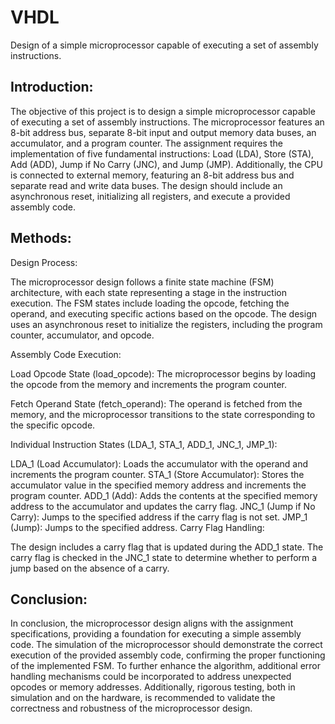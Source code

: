 # VHDL
Design of a simple microprocessor capable of executing a set of assembly instructions.



## Introduction:

The objective of this project is to design a simple microprocessor capable of executing a set of assembly instructions. The microprocessor features an 8-bit address bus, separate 8-bit input and output memory data buses, an accumulator, and a program counter. The assignment requires the implementation of five fundamental instructions: Load (LDA), Store (STA), Add (ADD), Jump if No Carry (JNC), and Jump (JMP). Additionally, the CPU is connected to external memory, featuring an 8-bit address bus and separate read and write data buses. The design should include an asynchronous reset, initializing all registers, and execute a provided assembly code.

## Methods:

Design Process:

The microprocessor design follows a finite state machine (FSM) architecture, with each state representing a stage in the instruction execution. The FSM states include loading the opcode, fetching the operand, and executing specific actions based on the opcode. The design uses an asynchronous reset to initialize the registers, including the program counter, accumulator, and opcode.

Assembly Code Execution:

Load Opcode State (load_opcode): The microprocessor begins by loading the opcode from the memory and increments the program counter.

Fetch Operand State (fetch_operand): The operand is fetched from the memory, and the microprocessor transitions to the state corresponding to the specific opcode.

Individual Instruction States (LDA_1, STA_1, ADD_1, JNC_1, JMP_1):

LDA_1 (Load Accumulator): Loads the accumulator with the operand and increments the program counter.
STA_1 (Store Accumulator): Stores the accumulator value in the specified memory address and increments the program counter.
ADD_1 (Add): Adds the contents at the specified memory address to the accumulator and updates the carry flag.
JNC_1 (Jump if No Carry): Jumps to the specified address if the carry flag is not set.
JMP_1 (Jump): Jumps to the specified address.
Carry Flag Handling:

The design includes a carry flag that is updated during the ADD_1 state. The carry flag is checked in the JNC_1 state to determine whether to perform a jump based on the absence of a carry.

## Conclusion:

In conclusion, the microprocessor design aligns with the assignment specifications, providing a foundation for executing a simple assembly code. The simulation of the microprocessor should demonstrate the correct execution of the provided assembly code, confirming the proper functioning of the implemented FSM. To further enhance the algorithm, additional error handling mechanisms could be incorporated to address unexpected opcodes or memory addresses. Additionally, rigorous testing, both in simulation and on the hardware, is recommended to validate the correctness and robustness of the microprocessor design.


